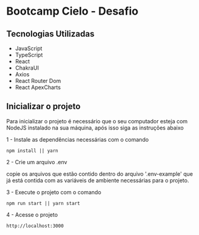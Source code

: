 # Bootcamp Cielo - Desafio

## Tecnologias Utilizadas
- JavaScript
- TypeScript
- React
- ChakraUI
- Axios
- React Router Dom
- React ApexCharts

## Inicializar o projeto
Para inicializar o projeto é necessário que o seu computador esteja com NodeJS instalado na sua máquina, após isso siga as instruções abaixo

1 - Instale as dependências necessárias com o comando
```
npm install || yarn 
```
2 - Crie um arquivo .env

copie os arquivos que estão contido dentro do arquivo '.env-example' que já está contida com as variáveis de ambiente necessárias para o projeto.

3 - Execute o projeto com o comando
```
npm run start || yarn start
```

4 - Acesse o projeto
```
http://localhost:3000
```

